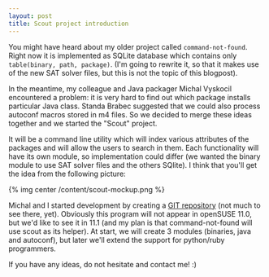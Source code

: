 ```yaml
--- 
layout: post
title: Scout project introduction
---
```


You might have heard about my older project called `command-not-found`. Right now it is implemented as SQLite database which contains only `table(binary, path, package)`. (I'm going to rewrite it, so that it makes use of the new SAT solver files, but this is not the topic of this blogpost).

In the meantime, my colleague and Java packager Michal Vyskocil encountered a problem: it is very hard to find out which package installs particular Java class. Standa Brabec suggested that we could also process autoconf macros stored in m4 files. So we decided to merge these ideas together and we started the "Scout" project.

It will be a command line utility which will index various attributes of the packages and will allow the users to search in them. Each functionality will have its own module, so implementation could differ (we wanted the binary module to use SAT solver files and the others SQlite). I think that you'll get the idea from the following picture:

{% img center /content/scout-mockup.png %}

Michal and I started development by creating a [GIT repository](http://repo.or.cz/w/scout.git) (not much to see there, yet). Obviously this program will not appear in openSUSE 11.0, but we'd like to see it in 11.1 (and my plan is that command-not-found will use scout as its helper). At start, we will create 3 modules (binaries, java and autoconf), but later we'll extend the support for python/ruby programmers.

If you have any ideas, do not hesitate and contact me! :)
